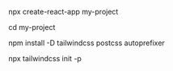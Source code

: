 
npx create-react-app my-project <br/>

cd my-project <br/>

npm install -D tailwindcss postcss autoprefixer <br/>

npx tailwindcss init -p <br/>